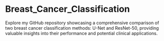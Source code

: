 # Breast_Cancer_Classification
Explore my GitHub repository showcasing a comprehensive comparison of two breast cancer classification methods: U-Net and ResNet-50, providing valuable insights into their performance and potential clinical applications.
